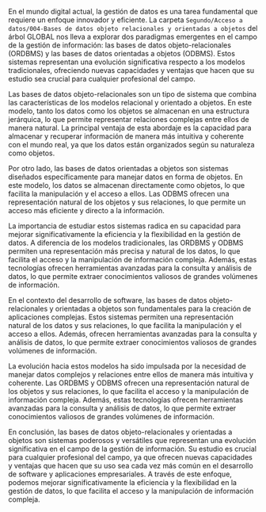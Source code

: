 En el mundo digital actual, la gestión de datos es una tarea fundamental que requiere un enfoque innovador y eficiente. La carpeta `Segundo/Acceso a datos/004-Bases de datos objeto relacionales y orientadas a objetos` del árbol GLOBAL nos lleva a explorar dos paradigmas emergentes en el campo de la gestión de información: las bases de datos objeto-relacionales (ORDBMS) y las bases de datos orientadas a objetos (ODBMS). Estos sistemas representan una evolución significativa respecto a los modelos tradicionales, ofreciendo nuevas capacidades y ventajas que hacen que su estudio sea crucial para cualquier profesional del campo.

Las bases de datos objeto-relacionales son un tipo de sistema que combina las características de los modelos relacional y orientado a objetos. En este modelo, tanto los datos como los objetos se almacenan en una estructura jerárquica, lo que permite representar relaciones complejas entre ellos de manera natural. La principal ventaja de esta abordaje es la capacidad para almacenar y recuperar información de manera más intuitiva y coherente con el mundo real, ya que los datos están organizados según su naturaleza como objetos.

Por otro lado, las bases de datos orientadas a objetos son sistemas diseñados específicamente para manejar datos en forma de objetos. En este modelo, los datos se almacenan directamente como objetos, lo que facilita la manipulación y el acceso a ellos. Las ODBMS ofrecen una representación natural de los objetos y sus relaciones, lo que permite un acceso más eficiente y directo a la información.

La importancia de estudiar estos sistemas radica en su capacidad para mejorar significativamente la eficiencia y la flexibilidad en la gestión de datos. A diferencia de los modelos tradicionales, las ORDBMS y ODBMS permiten una representación más precisa y natural de los datos, lo que facilita el acceso y la manipulación de información compleja. Además, estas tecnologías ofrecen herramientas avanzadas para la consulta y análisis de datos, lo que permite extraer conocimientos valiosos de grandes volúmenes de información.

En el contexto del desarrollo de software, las bases de datos objeto-relacionales y orientadas a objetos son fundamentales para la creación de aplicaciones complejas. Estos sistemas permiten una representación natural de los datos y sus relaciones, lo que facilita la manipulación y el acceso a ellos. Además, ofrecen herramientas avanzadas para la consulta y análisis de datos, lo que permite extraer conocimientos valiosos de grandes volúmenes de información.

La evolución hacia estos modelos ha sido impulsada por la necesidad de manejar datos complejos y relaciones entre ellos de manera más intuitiva y coherente. Las ORDBMS y ODBMS ofrecen una representación natural de los objetos y sus relaciones, lo que facilita el acceso y la manipulación de información compleja. Además, estas tecnologías ofrecen herramientas avanzadas para la consulta y análisis de datos, lo que permite extraer conocimientos valiosos de grandes volúmenes de información.

En conclusión, las bases de datos objeto-relacionales y orientadas a objetos son sistemas poderosos y versátiles que representan una evolución significativa en el campo de la gestión de información. Su estudio es crucial para cualquier profesional del campo, ya que ofrecen nuevas capacidades y ventajas que hacen que su uso sea cada vez más común en el desarrollo de software y aplicaciones empresariales. A través de este enfoque, podemos mejorar significativamente la eficiencia y la flexibilidad en la gestión de datos, lo que facilita el acceso y la manipulación de información compleja.
